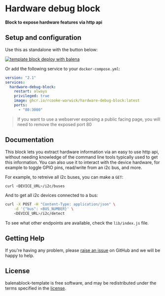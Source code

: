 # Hardware debug block
**Block to expose hardware features via http api**

## Setup and configuration

Use this as standalone with the button below:

[![template block deploy with balena](https://balena.io/deploy.svg)](https://dashboard.balena-cloud.com/deploy?repoUrl=https://github.com/rcooke-warwick/hardware-debug-block)

Or add the following service to your `docker-compose.yml`:

```yaml
version: "2.1"
services:
  hardware-debug-block:
    restart: always
    privileged: true
    image: ghcr.io/rcooke-warwick/hardware-debug-block:latest
    ports:
      - "80:3000"
```

> If you want to use a webserver exposing a public facing page, you will need to remove the exposed port 80

## Documentation

This block lets you extract hardware information via an easy to use http api, without needing knowledge of the command line tools typically used to get this information. You can also use it to interact with the device hardware, for example to toggle GPIO pins, read/write from an i2c bus, and more.

For example, to retreive all i2c buses, you can make a `GET`:

```bash
curl <DEVICE_URL>/i2c/buses 
```

And to get all i2c devices connected to a bus:

```bash
curl -X POST -H "Content-Type: application/json" \
    -d '{"bus": <BUS_NUMBER}' \
    <DEVICE_URL>/i2c/detect
```

To see what other endpoints are available, check the `lib/index.js` file.

## Getting Help

If you're having any problem, please [raise an issue](https://github.com/rcooke-warwick/hardware-debug-block) on GitHub and we will be happy to help.

## License

balenablock-template is free software, and may be redistributed under the terms specified in the [license](https://github.com/rcooke-warwick/hardware-debug-block/blob/master/LICENSE).
